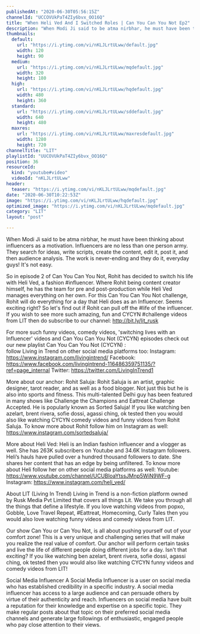 ```yaml
---
publishedAt: "2020-06-30T05:56:15Z"
channelId: "UCCOVUkPaT4ZIy6bvx_OO16Q"
title: "When Heli Ved And I Switched Roles | Can You Can You Not Ep2​"
description: "When Modi Ji said to be atma nirbhar, he must have been thinking about influencers as a motivation. Influencers are no less than one person army. They search for ideas, write scripts, create the content, edit it, post it, and then audience analysis. The work is never-ending and they do it, everyday guys! It's not easy.\n\nSo in episode 2 of Can You Can You Not, Rohit has decided to switch his life with Heli Ved, a fashion #influencer. Where Rohit being content creator himself, he has the team for pre and post-production while Heli Ved manages everything on her own. For this Can You Can You Not challenge, Rohit will do everything for a day that Heli does as an Influencer. Seems exciting right? So let's find out if Rohit can pull off the #life of the influencer. If you wish to see more such amazing, fun and CYCYN #challenge videos from LIT then do subscribe to our channel: http://bit.ly/lit_rusk\n\nFor more such funny videos, comedy videos, 'switching lives with an Influencer' videos and Can You Can You Not (CYCYN) episodes check out our new playlist Can You Can You Not (CYCYN) :  \nfollow Living in Trend on other social media platforms too:\nInstagram: https://www.instagram.com/livingintrend/\nFacebook: https://www.facebook.com/livingintrend-116486359751135/?ref=page_internal\nTwitter: https://twitter.com/LivingInTrend1\n\nMore about our anchor:\nRohit Saluja: Rohit Saluja is an artist, graphic designer, tarot reader, and as well as a food blogger. Not just this but he is also into sports and fitness. This multi-talented Delhi guy has been featured in many shows like Challenge the Champions and Eattreat Challenge Accepted. He is popularly known as Sorted Saluja! If you like watching ben azelart, brent rivera, sofie dossi, agassi ching, ok tested then you would also like watching CYCYN comedy videos and funny videos from Rohit Saluja. To know more about Rohit follow him on Instagram as well: https://www.instagram.com/sortedsaluja/ \n\nMore about Heli Ved:\nHeli is an Indian fashion influencer and a vlogger as well. She has 263K subscribers on Youtube and 34.6K Instagram followers. Heli’s hauls have pulled over a hundred thousand followers to date. She shares her content that has an edge by being unfiltered. To know more about Heli follow her on other social media platforms as well:\nYoutube: https://www.youtube.com/channel/UCUBIoaYtssJMnp5WiN9WF-g\nInstagram: https://www.instagram.com/heli_ved/\n\nAbout LIT (Living In Trend)\nLiving in Trend is a non-fiction platform owned by Rusk Media Pvt Limited that covers all things Lit. We take you through all the things that define a lifestyle. If you love watching videos from popxo, Gobble, Love Travel Repeat, #Eattreat, Homecoming, Curly Tales then you would also love watching funny videos and comedy videos from LIT. \n\nOur show Can You or Can You Not,  is all about pushing yourself out of your comfort zone! This is a very unique and challenging series that will make you realize the real value of comfort. Our anchor will perform certain tasks and live the life of different people doing different jobs for a day. Isn't that exciting? If you like watching ben azelart, brent rivera, sofie dossi, agassi ching, ok tested then you would also like watching CYCYN funny videos and comedy videos from LIT!\n\nSocial Media Influencer\nA Social Media Influencer is a user on social media who has established credibility in a specific industry. A social media influencer has access to a large audience and can persuade others by virtue of their authenticity and reach. Influencers on social media have built a reputation for their knowledge and expertise on a specific topic. They make regular posts about that topic on their preferred social media channels and generate large followings of enthusiastic, engaged people who pay close attention to their views."
thumbnails:
  default:
    url: "https://i.ytimg.com/vi/nKLJLrtULww/default.jpg"
    width: 120
    height: 90
  medium:
    url: "https://i.ytimg.com/vi/nKLJLrtULww/mqdefault.jpg"
    width: 320
    height: 180
  high:
    url: "https://i.ytimg.com/vi/nKLJLrtULww/hqdefault.jpg"
    width: 480
    height: 360
  standard:
    url: "https://i.ytimg.com/vi/nKLJLrtULww/sddefault.jpg"
    width: 640
    height: 480
  maxres:
    url: "https://i.ytimg.com/vi/nKLJLrtULww/maxresdefault.jpg"
    width: 1280
    height: 720
channelTitle: "LIT"
playlistId: "UUCOVUkPaT4ZIy6bvx_OO16Q"
position: 36
resourceId:
  kind: "youtube#video"
  videoId: "nKLJLrtULww"
header:
  teaser: "https://i.ytimg.com/vi/nKLJLrtULww/mqdefault.jpg"
date: "2020-06-30T10:22:53Z"
image: "https://i.ytimg.com/vi/nKLJLrtULww/hqdefault.jpg"
optimized_image: "https://i.ytimg.com/vi/nKLJLrtULww/mqdefault.jpg"
category: "LIT"
layout: "post"

---
```

When Modi Ji said to be atma nirbhar, he must have been thinking about influencers as a motivation. Influencers are no less than one person army. They search for ideas, write scripts, create the content, edit it, post it, and then audience analysis. The work is never-ending and they do it, everyday guys! It's not easy.

So in episode 2 of Can You Can You Not, Rohit has decided to switch his life with Heli Ved, a fashion #influencer. Where Rohit being content creator himself, he has the team for pre and post-production while Heli Ved manages everything on her own. For this Can You Can You Not challenge, Rohit will do everything for a day that Heli does as an Influencer. Seems exciting right? So let's find out if Rohit can pull off the #life of the influencer. If you wish to see more such amazing, fun and CYCYN #challenge videos from LIT then do subscribe to our channel: http://bit.ly/lit_rusk

For more such funny videos, comedy videos, 'switching lives with an Influencer' videos and Can You Can You Not (CYCYN) episodes check out our new playlist Can You Can You Not (CYCYN) :  
follow Living in Trend on other social media platforms too:
Instagram: https://www.instagram.com/livingintrend/
Facebook: https://www.facebook.com/livingintrend-116486359751135/?ref=page_internal
Twitter: https://twitter.com/LivingInTrend1

More about our anchor:
Rohit Saluja: Rohit Saluja is an artist, graphic designer, tarot reader, and as well as a food blogger. Not just this but he is also into sports and fitness. This multi-talented Delhi guy has been featured in many shows like Challenge the Champions and Eattreat Challenge Accepted. He is popularly known as Sorted Saluja! If you like watching ben azelart, brent rivera, sofie dossi, agassi ching, ok tested then you would also like watching CYCYN comedy videos and funny videos from Rohit Saluja. To know more about Rohit follow him on Instagram as well: https://www.instagram.com/sortedsaluja/ 

More about Heli Ved:
Heli is an Indian fashion influencer and a vlogger as well. She has 263K subscribers on Youtube and 34.6K Instagram followers. Heli’s hauls have pulled over a hundred thousand followers to date. She shares her content that has an edge by being unfiltered. To know more about Heli follow her on other social media platforms as well:
Youtube: https://www.youtube.com/channel/UCUBIoaYtssJMnp5WiN9WF-g
Instagram: https://www.instagram.com/heli_ved/

About LIT (Living In Trend)
Living in Trend is a non-fiction platform owned by Rusk Media Pvt Limited that covers all things Lit. We take you through all the things that define a lifestyle. If you love watching videos from popxo, Gobble, Love Travel Repeat, #Eattreat, Homecoming, Curly Tales then you would also love watching funny videos and comedy videos from LIT. 

Our show Can You or Can You Not,  is all about pushing yourself out of your comfort zone! This is a very unique and challenging series that will make you realize the real value of comfort. Our anchor will perform certain tasks and live the life of different people doing different jobs for a day. Isn't that exciting? If you like watching ben azelart, brent rivera, sofie dossi, agassi ching, ok tested then you would also like watching CYCYN funny videos and comedy videos from LIT!

Social Media Influencer
A Social Media Influencer is a user on social media who has established credibility in a specific industry. A social media influencer has access to a large audience and can persuade others by virtue of their authenticity and reach. Influencers on social media have built a reputation for their knowledge and expertise on a specific topic. They make regular posts about that topic on their preferred social media channels and generate large followings of enthusiastic, engaged people who pay close attention to their views.